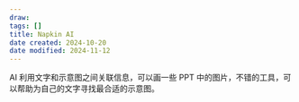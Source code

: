 ```yaml
---
draw:
tags: []
title: Napkin AI
date created: 2024-10-20
date modified: 2024-11-12
---
```


AI 利用文字和示意图之间关联信息，可以画一些 PPT 中的图片，不错的工具，可以帮助为自己的文字寻找最合适的示意图。
